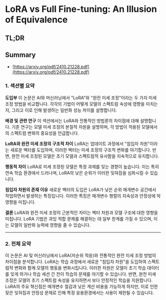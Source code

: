 # LoRA vs Full Fine-tuning: An Illusion of Equivalence
## TL;DR
## Summary
- [https://arxiv.org/pdf/2410.21228.pdf](https://arxiv.org/pdf/2410.21228.pdf)

### 1. 섹션별 요약

**도입부**
이 논문은 AI와 머신러닝에서 "LoRA"와 "완전 미세 조정"이라는 두 가지 미세 조정 방법을 비교합니다. 각각의 기법이 어떻게 모델의 스펙트럼 속성에 영향을 미치는지, 그리고 이로 인해 발생하는 일반화 성능 차이를 설명합니다.

**배경 및 관련 연구**
이 섹션에서는 LoRA와 전통적인 방법론의 차이점에 대해 설명합니다. 기존 연구는 모델 미세 조정의 본질적 차원을 설명하며, 각 방법이 적용된 모델에서의 스펙트럼 변화의 중요성을 언급합니다.

**LoRA와 완전 미세 조정의 구조적 차이**
LoRA는 업데이트 과정에서 "침입자 차원"이라는 새로운 벡터를 도입하며, 이러한 벡터는 미세 조정의 구조적 변화를 야기합니다. 반면, 완전 미세 조정된 모델은 초기 모델과 스펙트럼적 유사함을 지속적으로 유지합니다.

**행동적 차이**
LoRA로 미세 조정된 모델은 특정 과제를 잊는 경향이 높습니다. 이는 특히 연속 학습 환경에서 드러나며, LoRA의 낮은 순위가 이러한 잊혀짐을 심화시킬 수 있습니다.

**침입자 차원의 존재 이유**
새로운 벡터의 도입은 LoRA가 낮은 순위 매개변수 공간에서 작업하면서 발생하는 특징입니다. 이러한 특징은 매개변수 행렬의 지속성과 안정성에 악영향을 미칩니다.

**결론**
LoRA와 완전 미세 조정의 근본적인 차이는 벡터 차원과 모델 구조에 대한 영향을 미칩니다. LoRA 기법은 과잉 적합 문제를 해결하는 데 일부 한계를 가질 수 있으며, 이는 모델의 일반화 능력에 영향을 줄 수 있습니다.

---

### 2. 전체 요약

이 논문은 AI 및 머신러닝에서 LoRA(저순위 적응)와 전통적인 완전 미세 조정 방법의 차이점을 분석합니다. LoRA는 학습 과정에서 새로운 "침입자 차원"을 도입하여 스펙트럼적 변화와 함께 모델의 행동을 변화시킵니다. 이러한 차원은 모델이 초기 학습 데이터를 잊게 하거나 학습 세션 간 전이 학습의 문제를 야기할 수 있습니다. 반면, 완전 미세 조정은 모델의 초기 스펙트럼 속성을 유지하면서 보다 안정적인 학습을 지원합니다. LoRA의 주요 혁신점은 매개변수 절감과 낮은 계산 비용을 가능하게 하지만, 이로 인한 잦은 잊혀짐과 안정성 문제로 인해 특정 응용환경에서는 사용이 제한될 수 있습니다.
